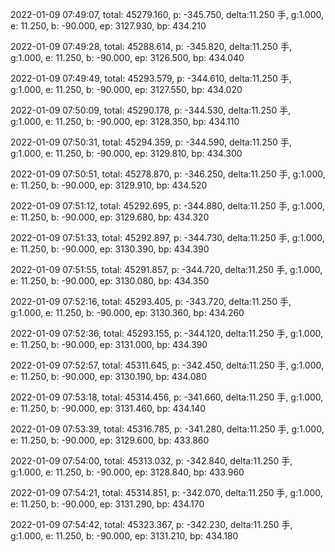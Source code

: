 2022-01-09 07:49:07, total: 45279.160, p: -345.750, delta:11.250 手, g:1.000, e: 11.250, b: -90.000, ep: 3127.930, bp: 434.210

2022-01-09 07:49:28, total: 45288.614, p: -345.820, delta:11.250 手, g:1.000, e: 11.250, b: -90.000, ep: 3126.500, bp: 434.040

2022-01-09 07:49:49, total: 45293.579, p: -344.610, delta:11.250 手, g:1.000, e: 11.250, b: -90.000, ep: 3127.550, bp: 434.020

2022-01-09 07:50:09, total: 45290.178, p: -344.530, delta:11.250 手, g:1.000, e: 11.250, b: -90.000, ep: 3128.350, bp: 434.110

2022-01-09 07:50:31, total: 45294.359, p: -344.590, delta:11.250 手, g:1.000, e: 11.250, b: -90.000, ep: 3129.810, bp: 434.300

2022-01-09 07:50:51, total: 45278.870, p: -346.250, delta:11.250 手, g:1.000, e: 11.250, b: -90.000, ep: 3129.910, bp: 434.520

2022-01-09 07:51:12, total: 45292.695, p: -344.880, delta:11.250 手, g:1.000, e: 11.250, b: -90.000, ep: 3129.680, bp: 434.320

2022-01-09 07:51:33, total: 45292.897, p: -344.730, delta:11.250 手, g:1.000, e: 11.250, b: -90.000, ep: 3130.390, bp: 434.390

2022-01-09 07:51:55, total: 45291.857, p: -344.720, delta:11.250 手, g:1.000, e: 11.250, b: -90.000, ep: 3130.080, bp: 434.350

2022-01-09 07:52:16, total: 45293.405, p: -343.720, delta:11.250 手, g:1.000, e: 11.250, b: -90.000, ep: 3130.360, bp: 434.260

2022-01-09 07:52:36, total: 45293.155, p: -344.120, delta:11.250 手, g:1.000, e: 11.250, b: -90.000, ep: 3131.000, bp: 434.390

2022-01-09 07:52:57, total: 45311.645, p: -342.450, delta:11.250 手, g:1.000, e: 11.250, b: -90.000, ep: 3130.190, bp: 434.080

2022-01-09 07:53:18, total: 45314.456, p: -341.660, delta:11.250 手, g:1.000, e: 11.250, b: -90.000, ep: 3131.460, bp: 434.140

2022-01-09 07:53:39, total: 45316.785, p: -341.280, delta:11.250 手, g:1.000, e: 11.250, b: -90.000, ep: 3129.600, bp: 433.860

2022-01-09 07:54:00, total: 45313.032, p: -342.840, delta:11.250 手, g:1.000, e: 11.250, b: -90.000, ep: 3128.840, bp: 433.960

2022-01-09 07:54:21, total: 45314.851, p: -342.070, delta:11.250 手, g:1.000, e: 11.250, b: -90.000, ep: 3131.290, bp: 434.170

2022-01-09 07:54:42, total: 45323.367, p: -342.230, delta:11.250 手, g:1.000, e: 11.250, b: -90.000, ep: 3131.210, bp: 434.180